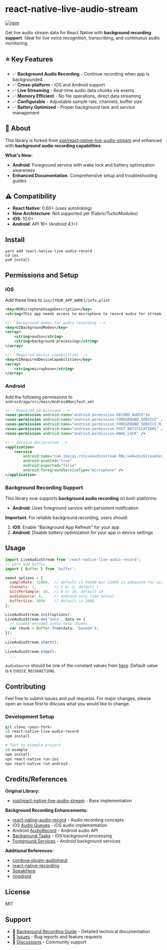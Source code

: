 
# react-native-live-audio-stream

[![npm](https://img.shields.io/npm/v/react-native-live-audio-stream)](https://www.npmjs.com/package/react-native-live-audio-stream)

Get live audio stream data for React Native with **background recording support**. Ideal for live voice recognition, transcribing, and continuous audio monitoring.

## ⭐ Key Features

- ✅ **Background Audio Recording** - Continue recording when app is backgrounded
- ✅ **Cross-platform** - iOS and Android support
- ✅ **Live Streaming** - Real-time audio data chunks via events
- ✅ **Memory Efficient** - No file operations, direct data streaming
- ✅ **Configurable** - Adjustable sample rate, channels, buffer size
- ✅ **Battery Optimized** - Proper background task and service management

## 📖 About

This library is forked from [xiqi/react-native-live-audio-stream](https://github.com/xiqi/react-native-live-audio-stream) and enhanced with **background audio recording capabilities**.

**What's New:**
- **Android**: Foreground service with wake lock and battery optimization awareness
- **Enhanced Documentation**: Comprehensive setup and troubleshooting guides

## ⚠️ Compatibility

- **React Native**: 0.60+ (uses autolinking)
- **New Architecture**: Not supported yet (Fabric/TurboModules)
- **iOS**: 10.0+
- **Android**: API 16+ (Android 4.1+)

## Install
```
yarn add react-native-live-audio-record
cd ios
pod install
```

## Permissions and Setup

### iOS
Add these lines to ```ios/[YOUR_APP_NAME]/info.plist```
```xml
<key>NSMicrophoneUsageDescription</key>
<string>This app needs access to microphone to record audio for streaming.</string>

<!-- Background modes for audio recording -->
<key>UIBackgroundModes</key>
<array>
    <string>audio</string>
    <string>background-processing</string>
</array>

<!-- Required device capabilities -->
<key>UIRequiredDeviceCapabilities</key>
<array>
    <string>microphone</string>
</array>
```

### Android
Add the following permissions to ```android/app/src/main/AndroidManifest.xml```
```xml
<!-- Required permissions -->
<uses-permission android:name="android.permission.RECORD_AUDIO"/>
<uses-permission android:name="android.permission.FOREGROUND_SERVICE" />
<uses-permission android:name="android.permission.FOREGROUND_SERVICE_MICROPHONE" />
<uses-permission android:name="android.permission.POST_NOTIFICATIONS" />
<uses-permission android:name="android.permission.WAKE_LOCK" />

<!-- Service declaration -->
<application>
    <service
        android:name="com.imxiqi.rnliveaudiostream.RNLiveAudioStreamService"
        android:enabled="true"
        android:exported="false"
        android:foregroundServiceType="microphone" />
</application>
```

### Background Recording Support
This library now supports **background audio recording** on both platforms:

- **Android**: Uses foreground service with persistent notification

**Important**: For reliable background recording, users should:
1. **iOS**: Enable "Background App Refresh" for your app
2. **Android**: Disable battery optimization for your app in device settings

## Usage
```javascript
import LiveAudioStream from 'react-native-live-audio-record';
// yarn add buffer
import { Buffer } from 'buffer';

const options = {
  sampleRate: 32000,  // default is 44100 but 32000 is adequate for accurate voice recognition
  channels: 1,        // 1 or 2, default 1
  bitsPerSample: 16,  // 8 or 16, default 16
  audioSource: 6,     // android only (see below)
  bufferSize: 4096    // default is 2048
};

LiveAudioStream.init(options);
LiveAudioStream.on('data', data => {
  // base64-encoded audio data chunks
  var chunk = Buffer.from(data, 'base64');
});
  ...
LiveAudioStream.start();
  ...
LiveAudioStream.stop();
  ...
```

`audioSource` should be one of the constant values from [here](https://developer.android.com/reference/android/media/MediaRecorder.AudioSource). Default value is `6` (`VOICE_RECOGNITION`).

## Contributing

Feel free to submit issues and pull requests. For major changes, please open an issue first to discuss what you would like to change.

### Development Setup
```bash
git clone <your-fork>
cd react-native-live-audio-record
npm install

# Test on example project
cd example
npm install
npx react-native run-ios
npx react-native run-android
```

## Credits/References

**Original Library:**
- [xiqi/react-native-live-audio-stream](https://github.com/xiqi/react-native-live-audio-stream) - Base implementation

**Background Recording Enhancements:**
- [react-native-audio-record](https://github.com/goodatlas/react-native-audio-record) - Audio recording concepts
- iOS [Audio Queues](https://developer.apple.com/library/content/documentation/MusicAudio/Conceptual/AudioQueueProgrammingGuide) - iOS audio implementation
- Android [AudioRecord](https://developer.android.com/reference/android/media/AudioRecord.html) - Android audio API
- [Background Tasks](https://developer.apple.com/documentation/uikit/app_and_environment/scenes/preparing_your_ui_to_run_in_the_background) - iOS background processing
- [Foreground Services](https://developer.android.com/guide/components/foreground-services) - Android background services

**Additional References:**
- [cordova-plugin-audioinput](https://github.com/edimuj/cordova-plugin-audioinput)
- [react-native-recording](https://github.com/qiuxiang/react-native-recording)
- [SpeakHere](https://github.com/shaojiankui/SpeakHere)
- [ringdroid](https://github.com/google/ringdroid)

## License
MIT

## Support

- 📖 [Background Recording Guide](./BACKGROUND_RECORDING.md) - Detailed technical documentation
- 🐛 [Issues](https://github.com/your-repo/react-native-live-audio-record/issues) - Bug reports and feature requests
- 💬 [Discussions](https://github.com/your-repo/react-native-live-audio-record/discussions) - Community support
